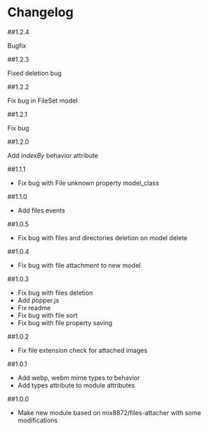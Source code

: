 # Changelog

##1.2.4

Bugfix

##1.2.3

Fixed deletion bug

##1.2.2

Fix bug in FileSet model

##1.2.1

Fix bug

##1.2.0

Add *indexBy* behavior attribute

##1.1.1

- Fix bug with File unknown property model_class

##1.1.0

- Add files events

##1.0.5

- Fix bug with files and directories deletion on model delete

##1.0.4

- Fix bug with file attachment to new model

##1.0.3

- Fix bug with files deletion
- Add popper.js
- Fix readme
- Fix bug with file sort
- Fix bug with file property saving

##1.0.2

- Fix file extension check for attached images

##1.0.1

- Add webp, webm mime types to behavior
- Add types attribute to module attributes

##1.0.0

- Make new module based on mix8872/files-attacher with some modifications
